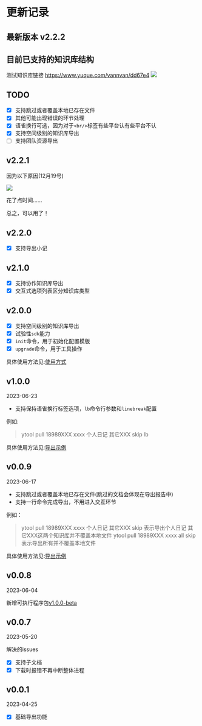 # 更新记录

## 最新版本 v2.2.2

## 目前已支持的知识库结构

测试知识库链接
<https://www.yuque.com/vannvan/dd67e4>
![](https://p.ipic.vip/iqak6t.png)
<!-- 以上知识库会生成如下目录：   -->
<!-- ![](https://p.ipic.vip/gt8pjs.png)   -->
<!-- 以上知识库会生成如下报告：  
![](https://p.ipic.vip/8kmbwg.png) -->

## TODO

- [x] 支持跳过或者覆盖本地已存在文件
- [x] 其他可能出现错误的环节处理
- [x] 语雀换行可选，因为对于`<br/>`标签有些平台认有些平台不认
- [x] 支持空间级别的知识库导出
- [ ] 支持团队资源导出

## v2.2.1

因为以下原因(12月19号)  

![](https://p.ipic.vip/xywr4h.png)

花了点时间......

总之，可以用了！

## v2.2.0

- [x] 支持导出小记

## v2.1.0

- [x] 支持协作知识库导出
- [x] 交互式选项列表区分知识库类型

## v2.0.0

- [x] 支持空间级别的知识库导出
- [x] 试验性`sdk`能力
- [x] `init`命令，用于初始化配置模版
- [x] `upgrade`命令，用于工具操作

具体使用方法见:[使用方式](https://github.com/vannvan/yuque-tools#使用方式)

## v1.0.0

2023-06-23

- 支持保持语雀换行标签选项，`lb`命令行参数和`linebreak`配置

例如:
> ytool pull 18989XXX xxxx 个人日记 其它XXX skip  lb

具体使用方法见:[导出示例](https://github.com/vannvan/yuque-tools#应用示例)

## v0.0.9

2023-06-17

- 支持跳过或者覆盖本地已存在文件(跳过的文档会体现在导出报告中)
- 支持一行命令完成导出，不用进入交互环节

例如：
> ytool pull 18989XXX xxxx 个人日记 其它XXX skip   表示导出个人日记 其它XXX这两个知识库并不覆盖本地文件
> ytool pull 18989XXX xxxx all skip 表示导出所有并不覆盖本地文件

具体使用方法见:[导出示例](https://github.com/vannvan/yuque-tools#应用示例)

## v0.0.8

2023-06-04

新增可执行程序包[v1.0.0-beta](https://github.com/vannvan/yuque-tools/releases/tag/v1.0.0-beta)

## v0.0.7

2023-05-20

解决的issues

- [x] 支持子文档
- [x] 下载时报错不再中断整体进程

## v0.0.1

2023-04-25

- [x] 基础导出功能
